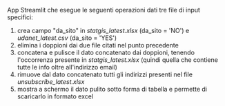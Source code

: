 App Streamlit che esegue le seguenti operazioni dati tre file di input specifici:

1. crea campo "da_sito" in *statgis_latest.xlsx* (da_sito = 'NO') e *udanet_latest.csv* (da_sito = 'YES')
2. elimina i doppioni dai due file citati nel punto precedente 
3. concatena e pulisce il dato concatenato dai doppioni, tenendo l'occorrenza presente in *statgis_latest.xlsx* (quindi quella che contiene tutte le info oltre all'indirizzo email)
3. rimuove dal dato concatenato tutti gli indirizzi presenti nel file *unsubscribe_latest.xlsx*
4. mostra a schermo il dato pulito sotto forma di tabella e permette di scaricarlo in formato excel 
